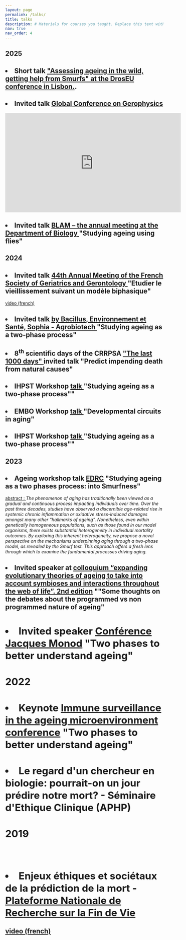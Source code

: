 ```yaml
---
layout: page
permalink: /talks/
title: talks
description: # Materials for courses you taught. Replace this text with your description.
nav: true
nav_order: 4
---
```

<div class="publications">
<h2 class="year">2025</h2>
<h2><li><b>Short talk <a href="https://droseu.net/">"Assessing ageing in the wild, getting help from Smurfs" at the DrosEU conference in Lisbon.</a></b>.</li></h2>
<h2><li><b>Invited talk <a href="https://medicine.nus.edu.sg/trp/healthy-longevity/events/global-conference-on-gerophysics/">Global Conference on Gerophysics</a></b></li></h2>
<iframe width="560" height="315" src="https://www.youtube.com/embed/jMsbEtP91cU?si=JWWUzLUpFcu9FwVL" title="YouTube video player" frameborder="0" allow="accelerometer; autoplay; clipboard-write; encrypted-media; gyroscope; picture-in-picture; web-share" referrerpolicy="strict-origin-when-cross-origin" allowfullscreen></iframe>

<h2><li><b>Invited talk  <a href="https://www.biology.lu.se/internal/research-and-education/postgraduate-studies/blam-annual-meeting-department-biology">BLAM – the annual meeting at the Department of Biology </a>"Studying ageing using flies"</b></li></h2>
<h2 class="year">2024</h2>
<h2><li><b>Invited talk  <a href="https://jasfgg.com/">44th Annual Meeting
of the French Society of Geriatrics and Gerontology </a>"Etudier le vieillissement suivant un modèle biphasique"</b></li></h2>
<a href = "https://player.vimeo.com/video/1036433004#t=1461">video (french)</a>

<h2><li><b>Invited talk  <a href="https://institut-sophia-agrobiotech.paca.hub.inrae.fr/equipes-isa/bes"> by Bacillus, Environnement et Santé, Sophia - Agrobiotech </a> "Studying ageing as a two-phase process"</b></li></h2>
<h2><li><b>8<sup>th</sup> scientific days of the CRRPSA  <a href="https://crrpsa.fr/post/65ca3f9565323951790000e1"> "The last 1000 days" </a> invited talk "Predict impending death from natural causes"</b></li></h2>
<h2><li><b>IHPST Workshop <a href="https://u-paris.fr/who-am-i/en/theoretical-lessons-from-the-biology-of-aging-workshop/"> talk </a> "Studying ageing as a two-phase process""</b></li></h2>
<h2><li><b>EMBO Workshop <a href="https://meetings.embo.org/event/24-aging"> talk </a> "Developmental circuits in aging"</b></li></h2>
<h2><li><b>IHPST Workshop <a href="https://u-paris.fr/who-am-i/en/theoretical-lessons-from-the-biology-of-aging-workshop/"> talk </a> "Studying ageing as a two-phase process""</b></li></h2>

<h2 class="year">2023</h2>
<h2><li><b>Ageing workshop talk <a href="https://edrclyon.sciencesconf.org/">EDRC</a> "Studying ageing as a two phases process: into Smurfness"</b></li></h2>
<u>abstract : </u> <i>The phenomenon of aging has traditionally been viewed as a gradual and continuous process impacting individuals over time. Over the past three decades, studies have observed a discernible age-related rise in systemic chronic inflammation or oxidative stress-induced damages amongst many other “hallmarks of ageing”. Nonetheless, even within genetically homogeneous populations, such as those found in our model organisms, there exists substantial heterogeneity in individual mortality outcomes. By exploring this inherent heterogeneity, we propose a novel perspective on the mechanisms underpinning aging through a two-phase model, as revealed by the Smurf test. This approach offers a fresh lens through which to examine the fundamental processes driving aging. </i>
<h2><li><b>Invited speaker at <a href="https://isyeb.mnhn.fr/fr/agenda/colloquium-expanding-evolutionary-theories-ageing-take-account-symbioses-and-interactions">colloquium “expanding evolutionary theories of ageing to take into account symbioses and interactions throughout the web of life”. 2nd edition</a> ""Some thoughts on the debates about the programmed vs non programmed nature of ageing" 
<h2><li><b>Invited speaker <a href="https://www.insb.cnrs.fr/fr/croissance-et-regeneration-durant-le-developpement-et-le-vieillissement">Conférence Jacques Monod</a> "Two phases to better understand ageing"</b></li></h2>
<h2 class="year">2022</h2>
<h2><li>Keynote <a href="https://www.immunology.org/events/immune-surveillance-in-the-ageing-microenvironment">Immune surveillance in the ageing microenvironment conference</a> "Two phases to better understand ageing"</li></h2>
<h2><li><b>Le regard d'un chercheur en biologie: pourrait-on un jour prédire notre mort? - Séminaire d'Ethique Clinique (APHP) </b></li></h2>
 
<h2 class="year">2019</h2>
<br>
<h2><li><b>Enjeux éthiques et sociétaux de la prédiction de la mort - <a href = "https://www.plateforme-recherche-findevie.fr/">Plateforme Nationale de Recherche sur la Fin de Vie </a> </b></li></h2>
<p><a href="https://www.youtube.com/watch?v=AA60A5vhMeU&ab_channel=PlateformeRecherchefindevie ">video (french) </a>


 